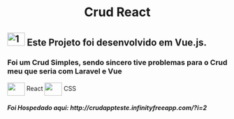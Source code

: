 <h1 align="center"> Crud React </h1>


 ## <img  alt="1" height="30" width="40" src="https://icongr.am/clarity/check.svg?size=148&color=00b81f"> Este Projeto foi desenvolvido em Vue.js.

<h3> Foi um Crud Simples, sendo sincero tive problemas para o Crud meu que seria com Laravel e Vue</h3>


<img align="center" height="30" width="40" src="https://cdn.jsdelivr.net/gh/devicons/devicon/icons/react/react-original.svg"> React
<img align="center" height="30" width="40" src="https://cdn.jsdelivr.net/gh/devicons/devicon/icons/css3/css3-original.svg"> CSS

<h5> Foi Hospedado aqui: http://crudappteste.infinityfreeapp.com/?i=2</h5>